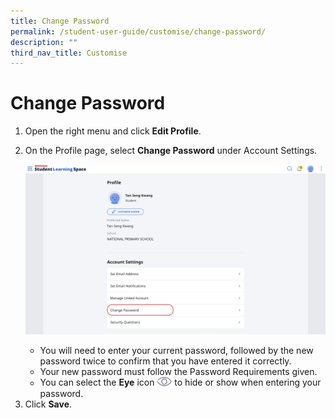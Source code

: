 ```yaml
---
title: Change Password
permalink: /student-user-guide/customise/change-password/
description: ""
third_nav_title: Customise
---
```

<h1 id="change-password">Change Password</h1>
<ol>
<li>Open the right menu and click <strong>Edit Profile</strong>.</li>
<li><p>On the Profile page, select <strong>Change Password</strong> under Account Settings.</p>
<p> <img src="/images/1Student/Cu-ChangePassword.png"></p>
<ul>
<li>You will need to enter your current password, followed by the new password twice to confirm that you have entered it correctly.</li>
<li>Your new password must follow the Password Requirements given.</li>
<li>You can select the <strong>Eye</strong> icon <img style="width:1.5rem; display: inline;" src="/images/Icons/View.svg"> to hide or show when entering your password.</li>
</ul>
</li>
<li>Click <strong>Save</strong>.</li>
</ol>